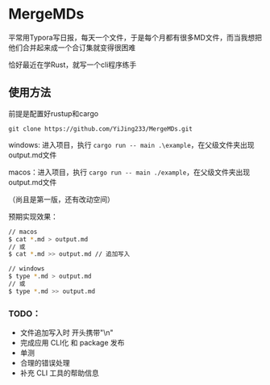 # MergeMDs

平常用Typora写日报，每天一个文件，于是每个月都有很多MD文件，而当我想把他们合并起来成一个合订集就变得很困难

恰好最近在学Rust，就写一个cli程序练手

## 使用方法

前提是配置好rustup和cargo

`git clone https://github.com/YiJing233/MergeMDs.git`

windows: 进入项目，执行 `cargo run -- main .\example`，在父级文件夹出现output.md文件

macos：进入项目，执行 `cargo run -- main ./example`，在父级文件夹出现output.md文件

（尚且是第一版，还有改动空间）

预期实现效果：

```bash
// macos
$ cat *.md > output.md
// 或
$ cat *.md >> output.md // 追加写入
```

```bash
// windows
$ type *.md > output.md
// 或
$ type *.md >> output.md 
```

### TODO：
- 文件追加写入时 开头携带"\n"
- 完成应用 CLI化 和 package 发布
- 单测
- 合理的错误处理
- 补充 CLI 工具的帮助信息


